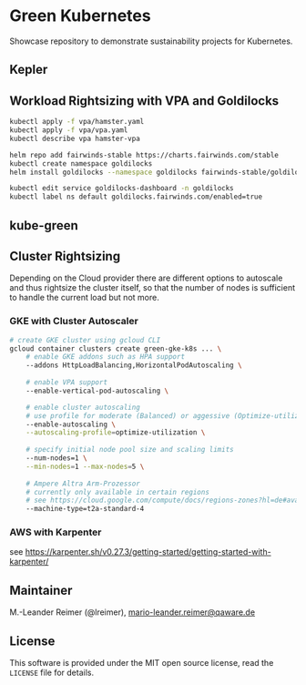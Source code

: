 # Green Kubernetes

Showcase repository to demonstrate sustainability projects for Kubernetes.

## Kepler

## Workload Rightsizing with VPA and Goldilocks

```bash
kubectl apply -f vpa/hamster.yaml
kubectl apply -f vpa/vpa.yaml
kubectl describe vpa hamster-vpa

helm repo add fairwinds-stable https://charts.fairwinds.com/stable
kubectl create namespace goldilocks
helm install goldilocks --namespace goldilocks fairwinds-stable/goldilocks

kubectl edit service goldilocks-dashboard -n goldilocks
kubectl label ns default goldilocks.fairwinds.com/enabled=true
```

## kube-green

## Cluster Rightsizing

Depending on the Cloud provider there are different options to autoscale and thus rightsize the cluster itself, so that the number of nodes is sufficient to handle the current load but not more.

### GKE with Cluster Autoscaler

```bash
# create GKE cluster using gcloud CLI
gcloud container clusters create green-gke-k8s ... \
    # enable GKE addons such as HPA support
	--addons HttpLoadBalancing,HorizontalPodAutoscaling \
    
    # enable VPA support
	--enable-vertical-pod-autoscaling \

    # enable cluster autoscaling
    # use profile for moderate (Balanced) or aggessive (Optimize-utilization) mode
	--enable-autoscaling \
	--autoscaling-profile=optimize-utilization \
    
    # specify initial node pool size and scaling limits
	--num-nodes=1 \
	--min-nodes=1 --max-nodes=5 \
    
    # Ampere Altra Arm-Prozessor
    # currently only available in certain regions
    # see https://cloud.google.com/compute/docs/regions-zones?hl=de#available
    --machine-type=t2a-standard-4
```

### AWS with Karpenter

see https://karpenter.sh/v0.27.3/getting-started/getting-started-with-karpenter/

## Maintainer

M.-Leander Reimer (@lreimer), <mario-leander.reimer@qaware.de>

## License

This software is provided under the MIT open source license, read the `LICENSE`
file for details.
